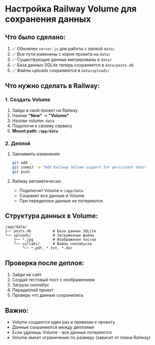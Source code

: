 # Настройка Railway Volume для сохранения данных

## Что было сделано:

1. ✅ Обновлен `server.js` для работы с папкой `data/`
2. ✅ Все пути изменены с корня проекта на `data/`
3. ✅ Существующие данные мигрированы в `data/`
4. ✅ База данных SQLite теперь сохраняется в `data/posts.db`
5. ✅ Файлы uploads сохраняются в `data/uploads/`

## Что нужно сделать в Railway:

### 1. Создать Volume

1. Зайди в свой проект на Railway
2. Нажми **"New"** → **"Volume"**
3. Назови volume: `data`
4. Подключи к своему сервису
5. **Mount path: `/app/data`**

### 2. Деплой

1. Закоммить изменения:

   ```bash
   git add .
   git commit -m "Add Railway Volume support for persistent data"
   git push
   ```

2. Railway автоматически:
   - Подключит Volume к `/app/data`
   - Сохранит все данные в Volume
   - При передеплое данные не потеряются

## Структура данных в Volume:

```
/app/data/
├── posts.db          # База данных SQLite
└── uploads/          # Загруженные файлы
    ├── *.jpg         # Изображения постов
    └── syllabi/      # Файлы силлабусов
        └── *.pdf, *.txt, *.doc
```

## Проверка после деплоя:

1. Зайди на сайт
2. Создай тестовый пост с изображением
3. Загрузи силлабус
4. Передеплой проект
5. Проверь что данные сохранились

## Важно:

- Volume создается один раз и привязан к проекту
- Данные сохраняются между деплоями
- Если удалишь Volume - все данные потеряются
- Volume имеет ограничение по размеру (зависит от плана Railway)
